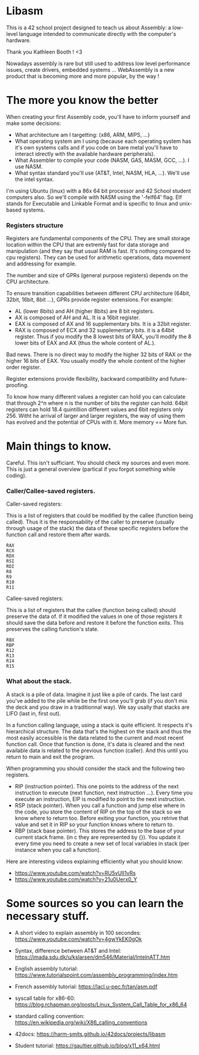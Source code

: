 
# Libasm

This is a 42 school project designed to teach us about Assembly: a low-level language intended to communicate directly with the computer's hardware.

Thank you Kathleen Booth ! <3

Nowadays assembly is rare but still used to address low level performance issues, create drivers, embedded systems ...
WebAssembly is a new product that is becoming more and more popular, by the way !

# The more you know the better

When creating your first Assembly code, you'll have to inform yourself and make some decisions:
- What architecture am I targetting: (x86, ARM, MIPS, ...)
- What operating system am I using (because each operating system has it's own systems calls and if you code on bare metal you'll have to interact idrectly with the available hardware peripherals).
- What Assembler to compile your code (NASM, GAS, MASM, GCC, ...). I use NASM.
- What syntax standard you'll use (AT&T, Intel, NASM, HLA, ...). We'll use the intel syntax.

I'm using Ubuntu (linux) with a 86x 64 bit processor and 42 School student computers also. So we'll compile with NASM using the '-felf64' flag. Elf stands for Executable and Linkable Format and is specific to linux and unix-based systems.

### Registers structure

Registers are fundamental components of the CPU. They are small storage location within the CPU that are extremly fast for data storage and manipulation (and they say that usual RAM is fast. It's nothing compared to cpu registers). They can be used for arithmetic operations, data movement and addressing for example.

The number and size of GPRs (general purpose registers) depends on the CPU architecture.

To ensure transition capabilities between different CPU architecture (64bit, 32bit, 16bit, 8bit ...), GPRs provide register extensions. For example:
- AL (lower 8bits) and AH (higher 8bits) are 8 bit registers.
- AX is composed of AH and AL. It is a 16bit register.
- EAX is composed of AX and 16 supplementary bits. It is a 32bit register.
- RAX is composed of ECX and 32 supplementary bits. it is a 64bit register.
Thus if you modify the 8 lowest bits of RAX, you'll modify the 8 lower bits of EAX and AX (thus the whole content of AL.).

Bad news. There is no direct way to modify the higher 32 bits of RAX or the higher 16 bits of EAX. You usually modify the whole content of the higher order register.

Register extensions provide flexibility, backward compatibility and future-proofing.

To know how many different values a register can hold you can calculate that through 2^n where n is the number of bits the register can hold. 64bit registers can hold 18.4 quintillion different values and 6bit registers only 256. Witht he arrival of larger and larger registers, the way of using them has evolved and the potential of CPUs with it. More memory == More fun.

# Main things to know.

Careful. This isn't sufficiant. You should check my sources and even more. This is just a general overview (partical if you forgot something while coding).

### Caller/Callee-saved registers.

Caller-saved registers:

This is a list of registers that could be modified by the callee (function being called). Thus it is the responsability of the caller to preserve (usually through usage of the stack) the data of these specific registers before the function call and restore them after wards.
```
RAX
RCX
RDX
RSI
RDI
R8
R9
R10
R11
```

Callee-saved registers:

This is a list of registers that the callee (function being called) should preserve the data of. If it modified the values in one of those registers it should save the data before and restore it before the function exits. This preserves the calling function's state.
```
RBX
RBP
R12
R13
R14
R15
```

### What about the stack.

A stack is a pile of data. Imagine it just like a pile of cards. The last card you've added to the pile while be the first one you'll grab (if you don't mix the deck and you draw in a traditionnal way). We say usally that stacks are LIFO (last in, first out).

In a function calling language, using a stack is quite efficient. It respects it's hierarchical structure. The data that's the highest on the stack and thus the most easily accessible is the data related to the current and most recent function call. Once that function is done, it's data is cleared and the next available data is related to the previous function (caller). And this until you return to main and exit the program.

When programming you should consider the stack and the following two registers.
- RIP (instruction pointer). This one points to the address of the next instruction to execute (next function, next instruction ...). Every time you execute an instruction, EIP is modified to point to the next instruction.
- RSP (stack pointer). When you call a function and jump else where in the code, you store the content of RIP on the top of the stack so we know where to return too. Before exiting your function, you retrive that value and set it in RIP so your function knows where to return to.
- RBP (stack base pointer). This stores the address to the base of your current stack frame. (in c they are represented by {}). You update it every time you need to create a new set of local variables in stack (per instance when you call a function).


Here are interesting videos explaining efficiently what you should know:
- https://www.youtube.com/watch?v=RU5vUIl1vRs
- https://www.youtube.com/watch?v=21u0Uerx0_Y

# Some sources so you can learn the necessary stuff.

- A short video to explain assembly in 100 secondes: https://www.youtube.com/watch?v=4gwYkEK0gOk
- Syntax, difference between AT&T and Intel: https://imada.sdu.dk/u/kslarsen/dm546/Material/IntelnATT.htm
- English assembly tutorial: https://www.tutorialspoint.com/assembly_programming/index.htm
- French assembly tutorial: https://lacl.u-pec.fr/tan/asm.pdf
- syscall table for x86-60: https://blog.rchapman.org/posts/Linux_System_Call_Table_for_x86_64
- standard calling convention: https://en.wikipedia.org/wiki/X86_calling_conventions

- 42docs: https://harm-smits.github.io/42docs/projects/libasm
- Student tutorial: https://gaultier.github.io/blog/x11_x64.html
